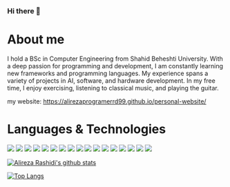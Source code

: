 ### Hi there 👋

<!--
**Alirezaprogramerrd99/Alirezaprogramerrd99** is a ✨ _special_ ✨ repository because its `README.md` (this file) appears on your GitHub profile.

Here are some ideas to get you started:

- 🔭 I’m currently working on ...
- 🌱 I’m currently learning ...
- 👯 I’m looking to collaborate on ...
- 🤔 I’m looking for help with ...
- 💬 Ask me about ...
- 📫 How to reach me: ...
- 😄 Pronouns: ...
- ⚡ Fun fact: ...
--> 

# About me


I hold a BSc in Computer Engineering from Shahid Beheshti University. With a deep passion for programming and development, I am constantly learning new frameworks and programming languages. My experience spans a variety of projects in AI, software, and hardware development. In my free time, I enjoy exercising, listening to classical music, and playing the guitar.


my website: https://alirezaprogramerrd99.github.io/personal-website/


# Languages & Technologies

[![](https://img.shields.io/badge/-assembly-red?logoColor=blue&style=for-the-badge&logo=assembly)](https://www.tutorialspoint.com/assembly_programming/assembly_introduction.htm)
[![](https://img.shields.io/badge/-c-lightblue?logoColor=blue&style=for-the-badge&logo=c)](https://www.cprogramming.com/)
[![](https://img.shields.io/badge/-c++-lightblue?logoColor=blue&style=for-the-badge&logo=c%2B%2B)](https://www.cplusplus.com/)
[![](https://img.shields.io/badge/-Java-white?logoColor=red&style=for-the-badge&logo=java)](https://www.java.com/)
[![](https://img.shields.io/badge/-Go-lightblue?logoColor=blue&style=for-the-badge&logo=Go)](https://golang.org/)
[![](https://img.shields.io/badge/-Python-white?logoColor=yellow&style=for-the-badge&logo=Python)](https://www.python.org/)
[![](https://img.shields.io/badge/-jupyter-white?logoColor=orange&style=for-the-badge&logo=jupyter)](https://jupyter.org/)
[![](https://img.shields.io/badge/-Matlab-white?logoColor=orange&style=for-the-badge&logo=matlab)](https://www.mathworks.com/)
[![](https://img.shields.io/badge/-javascript-F7DF1E?logoColor=white&style=for-the-badge&logo=javascript)](https://www.javascript.com/)
[![](https://img.shields.io/badge/-React-61DAFB?logoColor=white&style=for-the-badge&logo=react)](https://reactjs.org/)
[![](https://img.shields.io/badge/-FastAPI-009688?logoColor=white&style=for-the-badge&logo=fastapi)](https://fastapi.tiangolo.com/)
[![](https://img.shields.io/badge/-PyTorch-white?logoColor=red&style=for-the-badge&logo=pytorch)](https://pytorch.org/)
[![](https://img.shields.io/badge/-PostgreSQL-white?logoColor=blue&style=for-the-badge&logo=postgresql)](https://www.postgresql.org/)
[![](https://img.shields.io/badge/-Docker-blue?logoColor=white&style=for-the-badge&logo=docker)](https://www.docker.com/)
[![](https://img.shields.io/badge/-git-white?logoColor=orange&style=for-the-badge&logo=git)](https://git-scm.com/)
[![](https://img.shields.io/badge/-ubuntu-white?logoColor=red&style=for-the-badge&logo=ubuntu)](https://ubuntu.com/)
[![](https://img.shields.io/badge/-kaliLinux-blue?logoColor=white&style=for-the-badge&logo=kaliLinux)](https://www.kali.org/)

[![Alireza Rashidi's github stats](https://github-readme-stats.vercel.app/api?username=Alirezaprogramerrd99&show_icons=true&theme=tokyonight)](https://github.com/anuraghazra/github-readme-stats)

[![Top Langs](https://github-readme-stats.vercel.app/api/top-langs/?username=Alirezaprogramerrd99&layout=compact&theme=tokyonight)](https://github.com/anuraghazra/github-readme-stats)

